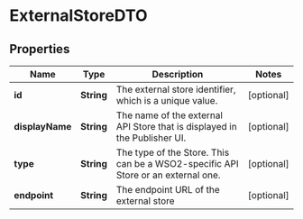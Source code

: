 

# ExternalStoreDTO

## Properties

Name | Type | Description | Notes
------------ | ------------- | ------------- | -------------
**id** | **String** | The external store identifier, which is a unique value.  |  [optional]
**displayName** | **String** | The name of the external API Store that is displayed in the Publisher UI.  |  [optional]
**type** | **String** | The type of the Store. This can be a WSO2-specific API Store or an external one.  |  [optional]
**endpoint** | **String** | The endpoint URL of the external store  |  [optional]



